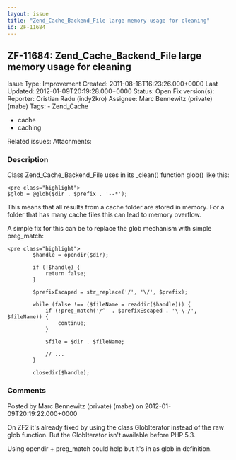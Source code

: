 ```yaml
---
layout: issue
title: "Zend_Cache_Backend_File large memory usage for cleaning"
id: ZF-11684
---
```


ZF-11684: Zend\_Cache\_Backend\_File large memory usage for cleaning
--------------------------------------------------------------------

 Issue Type: Improvement Created: 2011-08-18T16:23:26.000+0000 Last Updated: 2012-01-09T20:19:28.000+0000 Status: Open Fix version(s): 
 Reporter:  Cristian Radu (indy2kro)  Assignee:  Marc Bennewitz (private) (mabe)  Tags: - Zend\_Cache
- cache
- caching
 
 Related issues: 
 Attachments: 
### Description

Class Zend\_Cache\_Backend\_File uses in its \_clean() function glob() like this:

 
    <pre class="highlight"> 
    $glob = @glob($dir . $prefix . '--*');


This means that all results from a cache folder are stored in memory. For a folder that has many cache files this can lead to memory overflow.

A simple fix for this can be to replace the glob mechanism with simple preg\_match:

 
    <pre class="highlight">
            $handle = opendir($dir);
    
            if (!$handle) {
                return false;
            }
    
            $prefixEscaped = str_replace('/', '\/', $prefix);
    
            while (false !== ($fileName = readdir($handle))) {
                if (!preg_match('/^' . $prefixEscaped . '\-\-/', $fileName)) {
                    continue;
                }
    
                $file = $dir . $fileName;
    
                // ...
            }
    
            closedir($handle);


 

 

### Comments

Posted by Marc Bennewitz (private) (mabe) on 2012-01-09T20:19:22.000+0000

On ZF2 it's already fixed by using the class GlobIterator instead of the raw glob function. But the GlobIterator isn't available before PHP 5.3.

Using opendir + preg\_match could help but it's in as glob in definition.

 

 